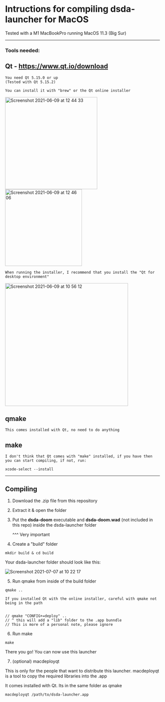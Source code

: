 # Intructions for compiling dsda-launcher for MacOS

Tested with a M1 MacBookPro running MacOS 11.3 (Big Sur)

___

### Tools needed:

## Qt - https://www.qt.io/download
```
You need Qt 5.15.0 or up
(Tested with Qt 5.15.2)

You can install it with "brew" or the Qt online installer
```
<img width="300" alt="Screenshot 2021-06-09 at 12 44 33" src="https://user-images.githubusercontent.com/82064173/121386518-fbd48c00-c941-11eb-8abc-bc2e1e7e5a69.png"><img width="250" alt="Screenshot 2021-06-09 at 12 46 06" src="https://user-images.githubusercontent.com/82064173/121386962-33433880-c942-11eb-9528-a3923dc4ee52.png">
```
When running the installer, I recommend that you install the "Qt for desktop environment"
```
<img width="400" alt="Screenshot 2021-06-09 at 10 56 12" src="https://user-images.githubusercontent.com/82064173/121387513-a351be80-c942-11eb-9962-536a66c03689.png">

## qmake
```
This comes installed with Qt, no need to do anything
```

## make
```
I don't think that Qt comes with "make" installed, if you have then you can start compiling, if not, run:

xcode-select --install
```
___
## Compiling

1. Download the .zip file from this repository

2. Extract it & open the folder
 
3. Put the **dsda-doom** executable and **dsda-doom.wad** (not included in this repo) inside the dsda-launcher folder

      ^^^ Very important

4. Create a "build" folder
```
mkdir build & cd build
```

Your dsda-launcher folder should look like this: 

![Screenshot 2021-07-07 at 10 22 17](https://user-images.githubusercontent.com/82064173/124734657-40395480-df0d-11eb-81c1-fd19231c5035.jpg)


5. Run qmake from inside of the build folder
```
qmake ..

If you installed Qt with the online installer, careful with qmake not being in the path


// qmake "CONFIG+=deploy" ..
// ^ this will add a "lib" folder to the .app bunndle
// This is more of a personal note, please ignore
```
6. Run make
```
make
```
There you go!
You can now use this launcher

7. (optional) macdeployqt

This is only for the people that want to distribute this launcher.
macdeployqt is a tool to copy the required libraries into the .app

It comes installed with Qt. Its in the same folder as qmake
```
macdeployqt /path/to/dsda-launcher.app
```
